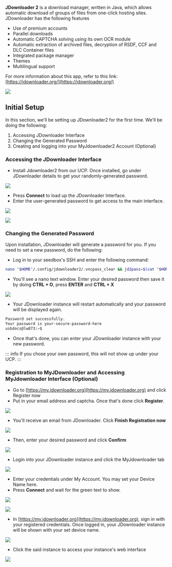 **JDownloader 2** is a download manager, written in Java, which allows automatic download of groups of files from one-click hosting sites. JDownloader has the following features

* Use of premium accounts
* Parallel downloads
* Automatic CAPTCHA solving using its own OCR module
* Automatic extraction of archived files, decryption of RSDF, CCF and DLC Container files
* Integrated package manager
* Themes
* Multilingual support

For more information about this app, refer to this link: [https://jdownloader.org/](https://jdownloader.org/)

![](https://docs.usbx.me/uploads/images/gallery/2020-06/image-1592661355453.png)

## Initial Setup

In this section, we'll be setting up JDownloader2 for the first time. We'll be doing the following:

1. Accessing JDownloader Interface
2. Changing the Generated Password
3. Creating and logging into your MyJdownloader2 Account (Optional)

### Accessing the JDownloader Interface

* Install Jdownloader2 from our UCP. Once installed, go under JDownloader details to get your randomly-generated password.

![](https://docs.usbx.me/uploads/images/gallery/2020-07/image-1595684678945.png)

* Press **Connect** to load up the JDownloader Interface.
* Enter the user-generated password to get access to the main interface.

![](https://docs.usbx.me/uploads/images/gallery/2020-08/image-1597682476779.png)

![](https://docs.usbx.me/uploads/images/gallery/2020-08/image-1597682518436.png)

### Changing the Generated Password

Upon installation, JDownloader will generate a password for you. If you need to set a new password, do the following:

* Log in to your seedbox's SSH and enter the following command:

```sh
nano "$HOME"/.config/jdownloader2/.vncpass_clear && jd2pass=$(cat "$HOME"/.config/jdownloader2/.vncpass_clear) && clear && app-jdownloader2 restart && echo "Password set successfully." && echo "Your password is $jd2pass"
```

* You'll see a nano text window. Enter your desired password then save it by doing **CTRL + O**, press **ENTER** and **CTRL + X**

![](https://docs.usbx.me/uploads/images/gallery/2020-08/image-1597687218323.png)

* Your JDownloader instance will restart automatically and your password will be displayed again.

```sh
Password set successfully.
Your password is your-secure-password-here
usbdocs@lw873:~$
```

* Once that's done, you can enter your JDownloader instance with your new password.

::: info
If you chose your own password, this will not show up under your UCP.
:::

### Registration to MyJDownloader and Accessing MyJdownloader Interface (Optional)

  * Go to [https://my.jdownloader.org](https://my.jdownloader.org) and click Register now
  * Put in your email address and captcha. Once that's done click **Register**.

![](https://docs.usbx.me/uploads/images/gallery/2020-03/scaled-1680-/image-1583479803654.png)

  * You'll receive an email from JDownloader. Click **Finish Registration now**

![](https://docs.usbx.me/uploads/images/gallery/2020-03/scaled-1680-/image-1583479683589.png)

  * Then, enter your desired password and click **Confirm**

![](https://docs.usbx.me/uploads/images/gallery/2020-03/scaled-1680-/image-1583479852769.png)

* Login into your JDownloader instance and click the MyJdownloader tab

![](https://docs.usbx.me/uploads/images/gallery/2020-08/image-1597688107447.png)

* Enter your credentials under My Account. You may set your Device Name here.
* Press **Connect** and wait for the green text to show.

![](https://docs.usbx.me/uploads/images/gallery/2020-08/image-1597688312231.png)

![](https://docs.usbx.me/uploads/images/gallery/2020-08/image-1597688390006.png)

* In [https://my.jdownloader.org](https://my.jdownloader.org), sign in with your registered credentials. Once logged in, your JDownloader instance will be shown with your set device name.

![](https://docs.usbx.me/uploads/images/gallery/2020-04/scaled-1680-/image-1585841259543.png)

* Click the said instance to access your instance's web interface

![](https://docs.usbx.me/uploads/images/gallery/2020-04/scaled-1680-/image-1585841313491.png)
